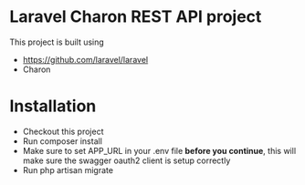 # Laravel Charon REST API project
This project is built using
* https://github.com/laravel/laravel
* Charon

Installation
============
* Checkout this project
* Run composer install
* Make sure to set APP_URL in your .env file **before you continue**, 
this will make sure the swagger
oauth2 client is setup correctly
* Run php artisan migrate